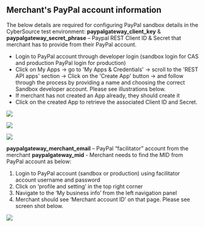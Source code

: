 ## Merchant's PayPal account information

The below details are required for configuring PayPal sandbox details in the CyberSource test environment:
**paypalgateway_client_key** & **paypalgateway_secret_phrase** – Paypal REST Client ID & Secret that merchant has to provide from their PayPal account.
- Login to PayPal account through developer login (sandbox login for CAS and production PayPal login for production)
- Click on My Apps -> go to 'My Apps & Credentials' -> scroll to the 'REST API apps' section -> Click on the 'Create App' button -> and follow through the process by providing a name and choosing the correct Sandbox developer account. Please see illustrations below.
- If merchant has not created an App already, they should create it
- Click on the created App to retrieve the associated Client ID and Secret.

![](CyberSource/documentation/markdown/Images/Merchant_PayPal_Account_Information_1.png)

![](CyberSource/documentation/markdown/Images/Merchant_PayPal_Account_Information_2.png)

![](CyberSource/documentation/markdown/Images/Merchant_PayPal_Account_Information_3.png)

**paypalgateway_merchant_email** – PayPal “facilitator” account from the merchant
**paypalgateway_mid** - Merchant needs to find the MID from PayPal account as below:
1.	Login to PayPal account (sandbox or production) using facilitator account username and password
2.	Click on ‘profile and setting’ in the top right corner
3.	Navigate to the ‘My business info’ from the left navigation panel
4.	Merchant should see ‘Merchant account ID’ on that page. Please see screen shot below.

![](CyberSource/documentation/markdown/Images/Merchant_PayPal_Account_Information_4.png)

